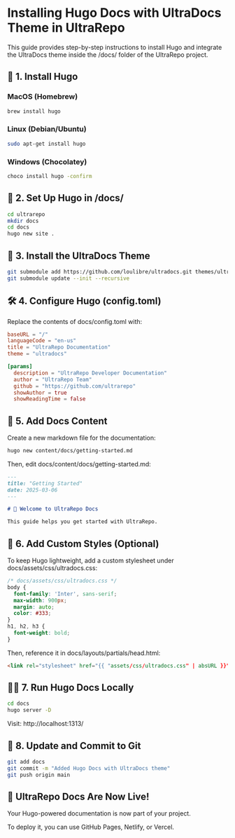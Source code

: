 # Installing Hugo Docs with UltraDocs Theme in UltraRepo

This guide provides step-by-step instructions to install Hugo and integrate the UltraDocs theme inside the /docs/ folder of the UltraRepo project.

## 🚀 1. Install Hugo

### MacOS (Homebrew)
```bash
brew install hugo
```

### Linux (Debian/Ubuntu)
```bash
sudo apt-get install hugo
```

### Windows (Chocolatey)
```bash
choco install hugo -confirm
```

## 📂 2. Set Up Hugo in /docs/

```bash
cd ultrarepo
mkdir docs
cd docs
hugo new site .
```

## 🎨 3. Install the UltraDocs Theme

```bash
git submodule add https://github.com/loulibre/ultradocs.git themes/ultradocs
git submodule update --init --recursive
```

## 🛠 4. Configure Hugo (config.toml)

Replace the contents of docs/config.toml with:

```toml
baseURL = "/"
languageCode = "en-us"
title = "UltraRepo Documentation"
theme = "ultradocs"

[params]
  description = "UltraRepo Developer Documentation"
  author = "UltraRepo Team"
  github = "https://github.com/ultrarepo"
  showAuthor = true
  showReadingTime = false
```

## 📝 5. Add Docs Content

Create a new markdown file for the documentation:

```bash
hugo new content/docs/getting-started.md
```

Then, edit docs/content/docs/getting-started.md:

```markdown
---
title: "Getting Started"
date: 2025-03-06
---

# 🚀 Welcome to UltraRepo Docs

This guide helps you get started with UltraRepo.
```

## 🎨 6. Add Custom Styles (Optional)

To keep Hugo lightweight, add a custom stylesheet under docs/assets/css/ultradocs.css:

```css
/* docs/assets/css/ultradocs.css */
body {
  font-family: 'Inter', sans-serif;
  max-width: 900px;
  margin: auto;
  color: #333;
}
h1, h2, h3 {
  font-weight: bold;
}
```

Then, reference it in docs/layouts/partials/head.html:

```html
<link rel="stylesheet" href="{{ "assets/css/ultradocs.css" | absURL }}">
```

## 🏃‍♂️ 7. Run Hugo Docs Locally

```bash
cd docs
hugo server -D
```

Visit: http://localhost:1313/

## 🔄 8. Update and Commit to Git

```bash
git add docs
git commit -m "Added Hugo Docs with UltraDocs theme"
git push origin main
```

## 🎉 UltraRepo Docs Are Now Live!

Your Hugo-powered documentation is now part of your project.

To deploy it, you can use GitHub Pages, Netlify, or Vercel.